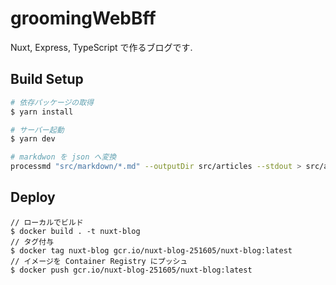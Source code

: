 # groomingWebBff

Nuxt, Express, TypeScript で作るブログです.

## Build Setup

``` bash
# 依存パッケージの取得
$ yarn install

# サーバー起動
$ yarn dev

# markdwon を json へ変換
processmd "src/markdown/*.md" --outputDir src/articles --stdout > src/articles/summary.json
```

## Deploy

```
// ローカルでビルド
$ docker build . -t nuxt-blog
// タグ付与
$ docker tag nuxt-blog gcr.io/nuxt-blog-251605/nuxt-blog:latest
// イメージを Container Registry にプッシュ
$ docker push gcr.io/nuxt-blog-251605/nuxt-blog:latest
```
